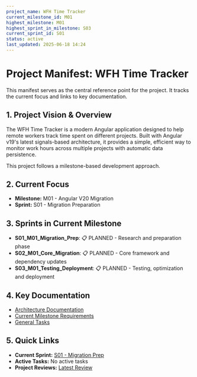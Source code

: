 ```yaml
---
project_name: WFH Time Tracker
current_milestone_id: M01
highest_milestone: M01
highest_sprint_in_milestone: S03
current_sprint_id: S01
status: active
last_updated: 2025-06-18 14:24
---
```


# Project Manifest: WFH Time Tracker

This manifest serves as the central reference point for the project. It tracks the current focus and links to key documentation.

## 1. Project Vision & Overview

The WFH Time Tracker is a modern Angular application designed to help remote workers track time spent on different projects. Built with Angular v19's latest signals-based architecture, it provides a simple, efficient way to monitor work hours across multiple projects with automatic data persistence.

This project follows a milestone-based development approach.

## 2. Current Focus

- **Milestone:** M01 - Angular V20 Migration
- **Sprint:** S01 - Migration Preparation

## 3. Sprints in Current Milestone

- **S01_M01_Migration_Prep**: 📋 PLANNED - Research and preparation phase
- **S02_M01_Core_Migration**: 📋 PLANNED - Core framework and dependency updates  
- **S03_M01_Testing_Deployment**: 📋 PLANNED - Testing, optimization and deployment

## 4. Key Documentation

- [Architecture Documentation](./01_PROJECT_DOCS/ARCHITECTURE.md)
- [Current Milestone Requirements](./02_REQUIREMENTS/M01_Angular_V20_Migration/)
- [General Tasks](./04_GENERAL_TASKS/)

## 5. Quick Links

- **Current Sprint:** [S01 - Migration Prep](./03_SPRINTS/S01_M01_Migration_Prep/)
- **Active Tasks:** No active tasks
- **Project Reviews:** [Latest Review](./10_STATE_OF_PROJECT/)
